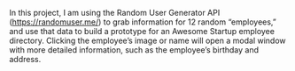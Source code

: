 In this project, I am using the Random User Generator API (https://randomuser.me/) to grab information for 12 random “employees,” and use that data to build a prototype for an Awesome Startup employee directory. Clicking the employee’s image or name will open a modal window with more detailed information, such as the employee’s birthday and address.
